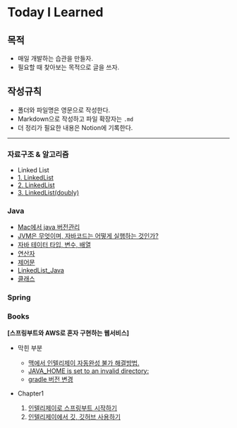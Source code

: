 # Today I Learned 


## 목적
- 매일 개발하는 습관을 만들자. 
- 필요할 때 찾아보는 목적으로 글을 쓰자. 



## 작성규칙
- 폴더와 파일명은 영문으로 작성한다. 
- Markdown으로 작성하고 파일 확장자는 `.md`
- 더 정리가 필요한 내용은 Notion에 기록한다. 


-----

### 자료구조 & 알고리즘 

- Linked List 
-  [1. LinkedList](https://github.com/numuduwer/TIL/tree/main/Algorithm/LinkedList_01.md)
-  [2. LinkedList](https://github.com/numuduwer/TIL/tree/main/Algorithm/LinkedList_02.md)
-  [3. LinkedList(doubly)](https://github.com/numuduwer/TIL/tree/main/Algorithm/LinkedList_03.md)




### Java 


- [Mac에서 java 버전관리](version.md)
- [JVM은 무엇이며, 자바코드는 어떻게 실행하는 것인가?](https://github.com/numuduwer/TIL/tree/main/Java/LiveStudy[day1].md)
- [자바 테이터 타입, 변수, 배열](https://github.com/numuduwer/TIL/tree/main/Java/LiveStudy[day2].md)
- [연산자](https://github.com/numuduwer/TIL/tree/main/Java/LiveStudy[day3].md)
- [제어문](https://github.com/numuduwer/TIL/tree/main/Java/LiveStudy[day4].md) 
- [LinkedList_Java](https://github.com/numuduwer/TIL/tree/main/Java/LiveStudy[day4][LinkedList].md) 
- [클래스](https://github.com/numuduwer/TIL/tree/main/Java/LiveStudy[day5].md) 



### Spring


### Books 

<Strong>[스프링부트와 AWS로 혼자 구현하는 웹서비스]</strong>
- 막힌 부분
  - [맥에서 인텔리제이 자동완성 불가 해결방법.](https://github.com/numuduwer/TIL/tree/main/Books/springboot_aws_webservice/solution/01.md)
  - [JAVA_HOME is set to an invalid directory:](https://github.com/numuduwer/TIL/tree/main/Books/springboot_aws_webservice/solution/02.md)
  - [gradle 버전 변경](https://github.com/numuduwer/TIL/tree/main/Books/springboot_aws_webservice/solution/03.md)



- Chapter1
  1. [인텔리제이로 스프링부트 시작하기](https://github.com/numuduwer/TIL/tree/main/Books/springboot_aws_webservice/springboot_01.md)
  2. [인텔리제이에서 깃, 깃허브 사용하기](https://github.com/numuduwer/TIL/tree/main/Books/springboot_aws_webservice/springboot_02.md)

